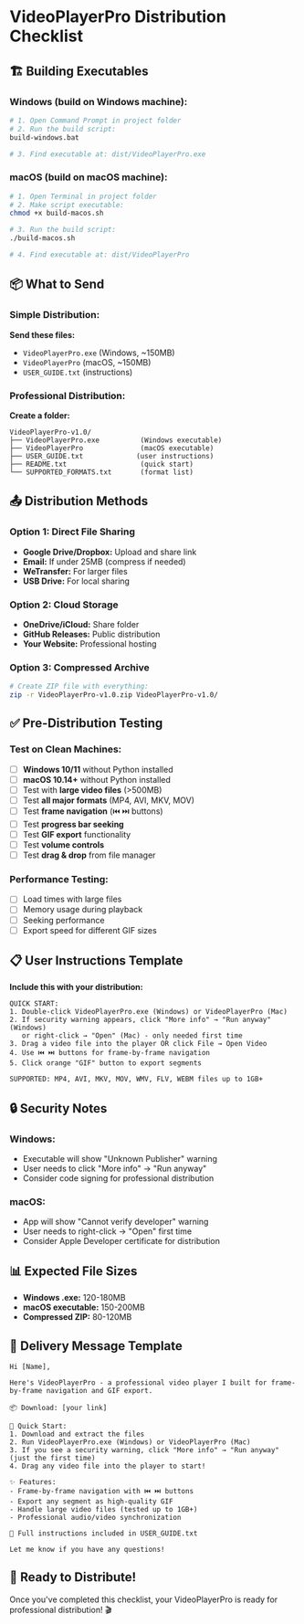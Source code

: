 # VideoPlayerPro Distribution Checklist

## 🏗️ Building Executables

### Windows (build on Windows machine):

```bash
# 1. Open Command Prompt in project folder
# 2. Run the build script:
build-windows.bat

# 3. Find executable at: dist/VideoPlayerPro.exe
```

### macOS (build on macOS machine):

```bash
# 1. Open Terminal in project folder
# 2. Make script executable:
chmod +x build-macos.sh

# 3. Run the build script:
./build-macos.sh

# 4. Find executable at: dist/VideoPlayerPro
```

## 📦 What to Send

### Simple Distribution:

**Send these files:**

- `VideoPlayerPro.exe` (Windows, ~150MB)
- `VideoPlayerPro` (macOS, ~150MB)
- `USER_GUIDE.txt` (instructions)

### Professional Distribution:

**Create a folder:**

```
VideoPlayerPro-v1.0/
├── VideoPlayerPro.exe          (Windows executable)
├── VideoPlayerPro              (macOS executable)
├── USER_GUIDE.txt             (user instructions)
├── README.txt                  (quick start)
└── SUPPORTED_FORMATS.txt       (format list)
```

## 📤 Distribution Methods

### Option 1: Direct File Sharing

- **Google Drive/Dropbox:** Upload and share link
- **Email:** If under 25MB (compress if needed)
- **WeTransfer:** For larger files
- **USB Drive:** For local sharing

### Option 2: Cloud Storage

- **OneDrive/iCloud:** Share folder
- **GitHub Releases:** Public distribution
- **Your Website:** Professional hosting

### Option 3: Compressed Archive

```bash
# Create ZIP file with everything:
zip -r VideoPlayerPro-v1.0.zip VideoPlayerPro-v1.0/
```

## ✅ Pre-Distribution Testing

### Test on Clean Machines:

- [ ] **Windows 10/11** without Python installed
- [ ] **macOS 10.14+** without Python installed
- [ ] Test with **large video files** (>500MB)
- [ ] Test **all major formats** (MP4, AVI, MKV, MOV)
- [ ] Test **frame navigation** (⏮️ ⏭️ buttons)
- [ ] Test **progress bar seeking**
- [ ] Test **GIF export** functionality
- [ ] Test **volume controls**
- [ ] Test **drag & drop** from file manager

### Performance Testing:

- [ ] Load times with large files
- [ ] Memory usage during playback
- [ ] Seeking performance
- [ ] Export speed for different GIF sizes

## 📋 User Instructions Template

**Include this with your distribution:**

```
QUICK START:
1. Double-click VideoPlayerPro.exe (Windows) or VideoPlayerPro (Mac)
2. If security warning appears, click "More info" → "Run anyway" (Windows)
   or right-click → "Open" (Mac) - only needed first time
3. Drag a video file into the player OR click File → Open Video
4. Use ⏮️ ⏭️ buttons for frame-by-frame navigation
5. Click orange "GIF" button to export segments

SUPPORTED: MP4, AVI, MKV, MOV, WMV, FLV, WEBM files up to 1GB+
```

## 🔒 Security Notes

### Windows:

- Executable will show "Unknown Publisher" warning
- User needs to click "More info" → "Run anyway"
- Consider code signing for professional distribution

### macOS:

- App will show "Cannot verify developer" warning
- User needs to right-click → "Open" first time
- Consider Apple Developer certificate for distribution

## 📊 Expected File Sizes

- **Windows .exe:** 120-180MB
- **macOS executable:** 150-200MB
- **Compressed ZIP:** 80-120MB

## 🎯 Delivery Message Template

```
Hi [Name],

Here's VideoPlayerPro - a professional video player I built for frame-by-frame navigation and GIF export.

📦 Download: [your link]

🚀 Quick Start:
1. Download and extract the files
2. Run VideoPlayerPro.exe (Windows) or VideoPlayerPro (Mac)
3. If you see a security warning, click "More info" → "Run anyway" (just the first time)
4. Drag any video file into the player to start!

✨ Features:
- Frame-by-frame navigation with ⏮️ ⏭️ buttons
- Export any segment as high-quality GIF
- Handle large video files (tested up to 1GB+)
- Professional audio/video synchronization

📄 Full instructions included in USER_GUIDE.txt

Let me know if you have any questions!
```

## 🚀 Ready to Distribute!

Once you've completed this checklist, your VideoPlayerPro is ready for professional distribution! 🎬
